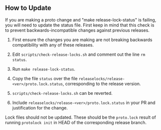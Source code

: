 ## How to Update

If you are making a proto change and "make release-lock-status" is
failing, you will need to update the status file. First keep in mind
that this check is to prevent backwards-incompatible changes against
previous releases.

1. First ensure the changes you are making are not breaking backwards
   compatibility with any of these releases.

1. Edit `scripts/check-release-locks.sh` and comment out the line `rm status`.

1. Run `make release-lock-status`.

1. Copy the file `status` over the file
    `releaselocks/release-<ver>/proto.lock.status`, corresponding to
   the release version.

1. `scripts/check-release-locks.sh` can be reverted.

1. Include `releaselocks/release-<ver>/proto.lock.status` in your PR
   and justification for the change.

Lock files should not be updated. These should be the `proto.lock`
result of running `protolock init` in HEAD of the corresponding
release branch.
